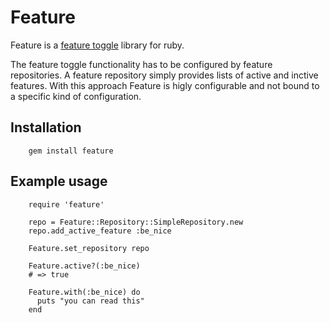 # Feature

Feature is a [feature toggle](http://martinfowler.com/bliki/FeatureToggle.html) library for ruby.

The feature toggle functionality has to be configured by feature repositories. A feature repository simply provides lists of active and inctive features.
With this approach Feature is higly configurable and not bound to a specific kind of configuration.

## Installation

        gem install feature

## Example usage

        require 'feature'

        repo = Feature::Repository::SimpleRepository.new
        repo.add_active_feature :be_nice

        Feature.set_repository repo

        Feature.active?(:be_nice)
        # => true

        Feature.with(:be_nice) do
          puts "you can read this"
        end
